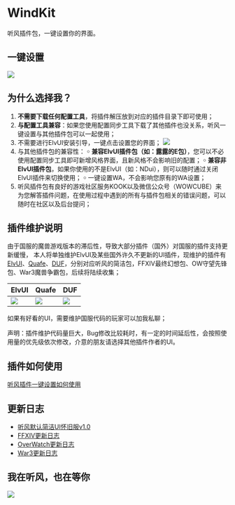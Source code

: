 # WindKit

听风插件包，一键设置你的界面。

## 一键设置

![](https://s2.loli.net/2025/03/27/GW4cTDeIa9tJsKl.png)

## 为什么选择我？

1. **不需要下载任何配置工具**，将插件解压放到对应的插件目录下即可使用；
2. **与配置工具兼容**：如果您使用配置同步工具下载了其他插件也没关系，听风一键设置与其他插件包可以一起使用；
3. 不需要进行ElvUI安装引导，一键点击设置您的界面；
![](https://s2.loli.net/2025/03/27/yAX8ZWi7TK5IEVH.png)
4. 与其他插件包的兼容性：
	￮ **兼容ElvUI插件包（如：露露的E包）**，您可以不必使用配置同步工具即可新增风格界面，且新风格不会影响旧的配置；
	￮ **兼容非ElvUI插件包**，如果你使用的不是ElvUI（如：NDui），则可以随时通过关闭ElvUI插件来切换使用；
	￮ 一键设置WA，不会影响您原有的WA设置；
5. 听风插件包有良好的游戏社区服务KOOK以及微信公众号（WOWCUBE）来为您解答插件问题，在使用过程中遇到的所有与插件包相关的错误问题，可以随时在社区以及后台提问；

## 插件维护说明

由于国服的魔兽游戏版本的滞后性，导致大部分插件（国外）对国服的插件支持更新缓慢，
本人将单独维护ElvUI及某些国外许久不更新的UI插件，现维护的插件有[ElvUI]()、[Quafe]()、[DUF]()，分别对应听风的简洁包，FFXIV最终幻想包、OW守望先锋包、War3魔兽争霸包，后续将陆续收集；

|ElvUI|Quafe|DUF|
|-|-|-|
|![](https://s2.loli.net/2025/03/27/2hvjW3y7opuPVbZ.png) | ![](https://s2.loli.net/2025/03/27/qLSHcMYIA2ydJxG.png) |![](https://s2.loli.net/2025/03/27/FhdOKzfotADwTpu.png)|
		
如果有好看的UI，需要维护国服代码的玩家可以加我私聊；

声明：插件维护代码量巨大，Bug修改比较耗时，有一定的时间延后性，会按照使用量的优先级依次修改，介意的朋友请选择其他插件作者的UI。

## 插件如何使用

[听风插件一键设置如何使用](https://kxxblqyumrm.feishu.cn/wiki/O1XnwuvnriikbJkdxlycanZ2nxR?from=from_copylink)

## 更新日志

- [听风默认简洁UI怀旧服v1.0](https://kxxblqyumrm.feishu.cn/wiki/MS19wZX1liydOrktbFgcgXIPnQh)
- [FFXIV更新日志](https://kxxblqyumrm.feishu.cn/wiki/C8xYwid3iiqHXhkQYd6clb9Anwf)
- [OverWatch更新日志](https://kxxblqyumrm.feishu.cn/wiki/FUDQwdwPVicZNVkPtsFcwxoonpg)
- [War3更新日志](https://kxxblqyumrm.feishu.cn/wiki/EJtkwUqxQirWu2kv5Q0cfxrRnUg)


## 我在听风，也在等你

![](https://s2.loli.net/2025/03/27/B61kvztURpjM2r3.jpg)
